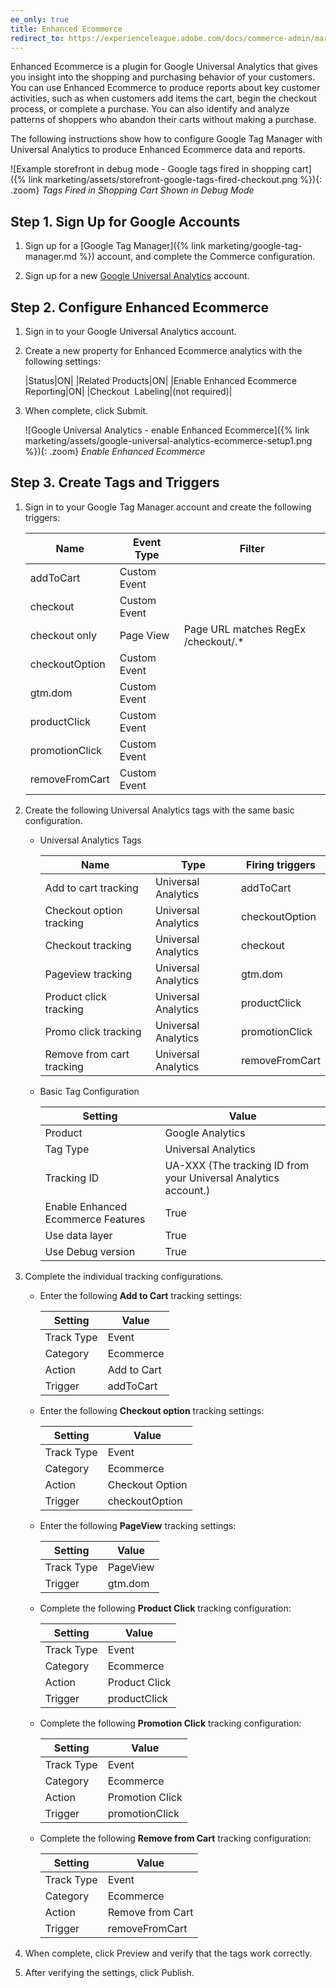 ```yaml
---
ee_only: true
title: Enhanced Ecommerce
redirect_to: https://experienceleague.adobe.com/docs/commerce-admin/marketing/google-tools/google-universal-analytics.html#enhanced-ecommerce
---
```


Enhanced Ecommerce is a plugin for Google Universal Analytics that gives you insight into the shopping and purchasing behavior of your customers. You can use Enhanced Ecommerce to produce reports about key customer activities, such as when customers add items the cart, begin the checkout process, or complete a purchase. You can also identify and analyze patterns of shoppers who abandon their carts without making a purchase.

The following instructions show how to configure Google Tag Manager with Universal Analytics to produce Enhanced Ecommerce data and reports.

![Example storefront in debug mode - Google tags fired in shopping cart]({% link marketing/assets/storefront-google-tags-fired-checkout.png %}){: .zoom}
_Tags Fired in Shopping Cart Shown in Debug Mode_

## Step 1. Sign Up for Google Accounts

1. Sign up for a [Google Tag Manager]({% link marketing/google-tag-manager.md %}) account, and complete the Commerce configuration.

1. Sign up for a new [Google Universal Analytics][1] account.

## Step 2. Configure Enhanced Ecommerce

1. Sign in to your Google Universal Analytics account.

1. Create a new property for Enhanced Ecommerce analytics with the following settings:

    |Status|ON|
    |Related Products|ON|
    |Enable Enhanced Ecommerce Reporting|ON|
    |Checkout  Labeling|(not required)|

1. When complete, click <span class="btn">Submit</span>.

    ![Google Universal Analytics - enable Enhanced Ecommerce]({% link marketing/assets/google-universal-analytics-ecommerce-setup1.png %}){: .zoom}
    _Enable Enhanced Ecommerce_

## Step 3. Create Tags and Triggers

1. Sign in to your Google Tag Manager account and create the following triggers:

    |Name|Event Type|Filter|
    |--- |--- |--- |
    |addToCart|Custom Event||
    |checkout|Custom Event||
    |checkout only|Page View|Page URL matches RegEx /checkout/.*|
    |checkoutOption|Custom Event||
    |gtm.dom|Custom Event||
    |productClick|Custom Event||
    |promotionClick|Custom Event||
    |removeFromCart|Custom Event||

1. Create the following Universal Analytics tags with the same basic configuration.

   - Universal Analytics Tags

      |Name|Type|Firing triggers|
      |--- |--- |--- |
      |Add to cart tracking|Universal Analytics|addToCart|
      |Checkout option tracking|Universal Analytics|checkoutOption|
      |Checkout tracking|Universal Analytics|checkout|
      |Pageview tracking|Universal Analytics|gtm.dom|
      |Product click tracking|Universal Analytics|productClick|
      |Promo click tracking|Universal Analytics|promotionClick|
      |Remove from cart tracking|Universal Analytics|removeFromCart|

   - Basic Tag Configuration

      |Setting|Value|
      |--- |--- |
      |Product|Google Analytics|
      |Tag Type|Universal Analytics|
      |Tracking ID|UA-XXX (The tracking ID from your Universal Analytics account.)|
      |Enable Enhanced Ecommerce Features|True|
      |Use data layer|True|
      |Use Debug version|True|

1. Complete the individual tracking configurations.

   - Enter the following **Add to Cart** tracking settings:

      |Setting|Value|
      |--- |--- |
      |Track Type|Event|
      |Category|Ecommerce|
      |Action|Add to Cart|
      |Trigger|addToCart|

   - Enter the following **Checkout option** tracking settings:

      |Setting|Value|
      |--- |--- |
      |Track Type|Event|
      |Category|Ecommerce|
      |Action|Checkout Option|
      |Trigger|checkoutOption|

   - Enter the following **PageView** tracking settings:

      |Setting|Value|
      |--- |--- |
      |Track Type|PageView|
      |Trigger|gtm.dom|

   - Complete the following **Product Click** tracking configuration:

      |Setting|Value|
      |--- |--- |
      |Track Type|Event|
      |Category|Ecommerce|
      |Action|Product Click|
      |Trigger|productClick|

   - Complete the following **Promotion Click** tracking configuration:

      |Setting|Value|
      |--- |--- |
      |Track Type|Event|
      |Category|Ecommerce|
      |Action|Promotion Click|
      |Trigger|promotionClick|

   - Complete the following **Remove from Cart** tracking configuration:

      |Setting|Value|
      |--- |--- |
      |Track Type|Event|
      |Category|Ecommerce|
      |Action|Remove from Cart|
      |Trigger|removeFromCart|

1. When complete, click <span class="btn">Preview</span> and verify that the tags work correctly.

1. After verifying the settings, click <span class="btn">Publish</span>.

[1]: https://support.google.com/analytics/answer/2817075?hl=en
